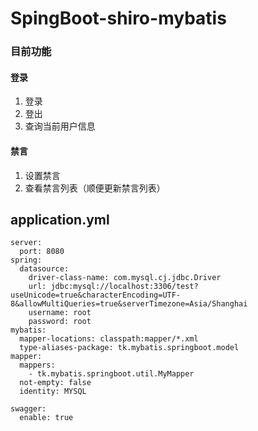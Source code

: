 # SpingBoot-shiro-mybatis

### 目前功能

#### 登录
1. 登录
2. 登出
3. 查询当前用户信息
   
#### 禁言
1. 设置禁言
2. 查看禁言列表（顺便更新禁言列表）


## application.yml
~~~
server:
  port: 8080
spring:
  datasource:
    driver-class-name: com.mysql.cj.jdbc.Driver    
    url: jdbc:mysql://localhost:3306/test?useUnicode=true&characterEncoding=UTF-8&allowMultiQueries=true&serverTimezone=Asia/Shanghai
    username: root    
    password: root
mybatis:
  mapper-locations: classpath:mapper/*.xml
  type-aliases-package: tk.mybatis.springboot.model
mapper:
  mappers:
    - tk.mybatis.springboot.util.MyMapper
  not-empty: false
  identity: MYSQL

swagger:
  enable: true

~~~
